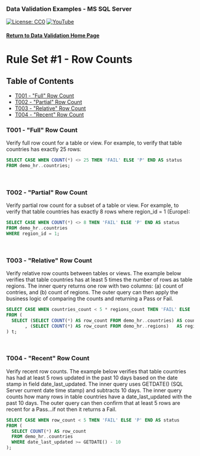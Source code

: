 ### Data Validation Examples - MS SQL Server
[![License: CC0](https://img.shields.io/badge/License-CC0-red)](LICENSE "Creative Commons Zero License by DataResearchLabs (effectively = Public Domain")
[![YouTube](https://img.shields.io/badge/YouTube-DataResearchLabs-brightgreen)](http://www.DataResearchLabs.com)
#### [Return to Data Validation Home Page](https://github.com/DataResearchLabs/sql_scripts/blob/main/data_validation_scripts.md)


# Rule Set #1 - Row Counts

## Table of Contents
 - <a href="#t001">T001 - "Full" Row Count</a>
 - <a href="#t002">T002 - "Partial" Row Count</a>
 - <a href="#t003">T003 - "Relative" Row Count</a>
 - <a href="#t004">T004 - "Recent" Row Count</a>


<a id="t001" class="anchor" href="#t001" aria-hidden="true"> </a>
### T001 - "Full" Row Count
Verify full row count for a table or view.  For example, to verify that table countries has exactly 25 rows:
 ```sql
SELECT CASE WHEN COUNT(*) <> 25 THEN 'FAIL' ELSE 'P' END AS status 
FROM demo_hr..countries;
 ```
<br>


<a id="t002" class="anchor" href="#t002" aria-hidden="true"> </a>
### T002 - "Partial" Row Count
Verify partial row count for a subset of a table or view.  For example, to verify that table countries has exactly 8 rows where region_id = 1 (Europe):
```sql
SELECT CASE WHEN COUNT(*) <> 8 THEN 'FAIL' ELSE 'P' END AS status   
FROM demo_hr..countries
WHERE region_id = 1;
```
<br>


<a id="t003" class="anchor" href="#t003" aria-hidden="true"> </a>
### T003 - "Relative" Row Count
Verify relative row counts between tables or views.  The example below verifies that table countries has at least 5 times the number of rows as table regions.  The inner query returns one row with two columns: (a) count of contries, and (b) count of regions.  The outer query can then apply the business logic of comparing the counts and returning a Pass or Fail.
```sql
SELECT CASE WHEN countries_count < 5 * regions_count THEN 'FAIL' ELSE 'P' END AS status
FROM (
  SELECT (SELECT COUNT(*) AS row_count FROM demo_hr..countries) AS countries_count 
       , (SELECT COUNT(*) AS row_count FROM demo_hr..regions)   AS regions_count
) t;
```
<br>


<a id="t004" class="anchor" href="#t004" aria-hidden="true"> </a>
### T004 - "Recent" Row Count
Verify recent row counts.  The example below verifies that table countries has had at least 5 rows updated in the past 10 days based on the date stamp in field date_last_updated.  The inner query uses GETDATE() (SQL Server current date time stamp) and subtracts 10 days.  The inner query counts how many rows in table countries have a date_last_updated with the past 10 days.  The outer query can then confirm that at least 5 rows are recent for a Pass...if not then it returns a Fail.
```sql
SELECT CASE WHEN row_count < 5 THEN 'FAIL' ELSE 'P' END AS status
FROM (
  SELECT COUNT(*) AS row_count 
  FROM demo_hr..countries
  WHERE date_last_updated >= GETDATE() - 10
);
```



